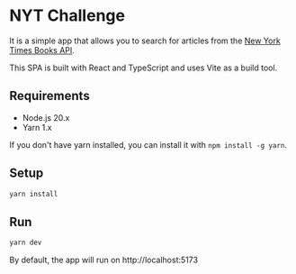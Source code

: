 # NYT Challenge

It is a simple app that allows you to search for articles from the [New York Times Books API](https://developer.nytimes.com/docs/books-product/1/overview).

This SPA is built with React and TypeScript and uses Vite as a build tool.

## Requirements

- Node.js 20.x
- Yarn 1.x

If you don't have yarn installed, you can install it with `npm install -g yarn`.

## Setup

```bash
yarn install
```

## Run

```bash
yarn dev
```

By default, the app will run on http://localhost:5173
